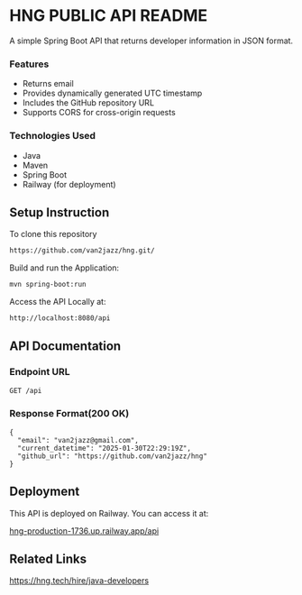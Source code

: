 # HNG PUBLIC API README

A simple Spring Boot API that returns developer information in JSON format.

### Features

+ Returns email
+ Provides dynamically generated UTC timestamp
+ Includes the GitHub repository URL
+ Supports CORS for cross-origin requests
  
### Technologies Used

+ Java
+ Maven 
+ Spring Boot
+ Railway (for deployment)



  
## Setup Instruction

To clone this repository

```bash
https://github.com/van2jazz/hng.git/
```

Build and run the Application:

```bash
mvn spring-boot:run
```

Access the API Locally at:

```bash
http://localhost:8080/api
```
## API Documentation

### Endpoint URL
```bash
GET /api
```

### Response Format(200 OK)

    {
      "email": "van2jazz@gmail.com",
      "current_datetime": "2025-01-30T22:29:19Z",
      "github_url": "https://github.com/van2jazz/hng"
    }


## Deployment

This API is deployed on Railway. You can access it at:

[hng-production-1736.up.railway.app/api](hng-production-1736.up.railway.app/api)


## Related Links
https://hng.tech/hire/java-developers
